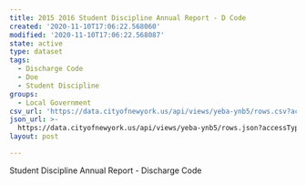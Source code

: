 ```yaml
---
title: 2015 2016 Student Discipline Annual Report - D Code
created: '2020-11-10T17:06:22.568060'
modified: '2020-11-10T17:06:22.568087'
state: active
type: dataset
tags:
  - Discharge Code
  - Doe
  - Student Discipline
groups:
  - Local Government
csv_url: 'https://data.cityofnewyork.us/api/views/yeba-ynb5/rows.csv?accessType=DOWNLOAD'
json_url: >-
  https://data.cityofnewyork.us/api/views/yeba-ynb5/rows.json?accessType=DOWNLOAD
layout: post

---
```

Student Discipline Annual Report - Discharge Code
